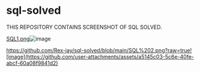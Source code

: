 # sql-solved

THIS REPOSITORY CONTAINS SCREENSHOT OF SQL SOLVED.

[SQL1.png](https://github.com/Rex-jay/sql-solved/blob/main/SQL1.png?raw=true)![image](https://github.com/user-attachments/assets/7820db50-1f1c-40d2-8d87-59aa3d59b6fe)

https://github.com/Rex-jay/sql-solved/blob/main/SQL%202.png?raw=true![image](https://github.com/user-attachments/assets/a5145c03-5c6e-40fe-abcf-60a08f9841d2)

